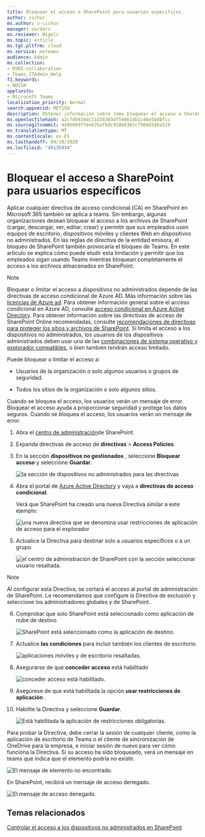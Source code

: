 ```yaml
---
title: Bloquear el acceso a SharePoint para usuarios específicos
author: cichur
ms.author: v-cichur
manager: serdars
ms.reviewer: Nigolc
ms.topic: article
ms.tgt.pltfrm: cloud
ms.service: msteams
audience: Admin
ms.collection:
- M365-collaboration
- Teams_ITAdmin_Help
f1.keywords:
- NOCSH
appliesto:
- Microsoft Teams
localization_priority: Normal
search.appverid: MET150
description: Obtener información sobre cómo bloquear el acceso a SharePoint para usuarios específicos
ms.openlocfilehash: a2cfdb938dc11d38303df59061db1c46e5b08fcc
ms.sourcegitcommit: 448606977ee67befbdc91060363cf90dd346a528
ms.translationtype: MT
ms.contentlocale: es-ES
ms.lasthandoff: 09/19/2020
ms.locfileid: "48135934"
---
```

# <a name="block-access-to-sharepoint-for-specific-users"></a>Bloquear el acceso a SharePoint para usuarios específicos

Aplicar cualquier directiva de acceso condicional (CA) en SharePoint en Microsoft 365 también se aplica a teams. Sin embargo, algunas organizaciones desean bloquear el acceso a los archivos de SharePoint (cargar, descargar, ver, editar, crear) y permitir que sus empleados usen equipos de escritorio, dispositivos móviles y clientes Web en dispositivos no administrados. En las reglas de directiva de la entidad emisora, el bloqueo de SharePoint también provocaría el bloqueo de Teams. En este artículo se explica cómo puede eludir esta limitación y permitir que los empleados sigan usando Teams mientras bloquean completamente el acceso a los archivos almacenados en SharePoint.

> [!Note]
> Bloquear o limitar el acceso a dispositivos no administrados depende de las directivas de acceso condicional de Azure AD. Más información sobre las [licencias de Azure ad](https://azure.microsoft.com/pricing/details/active-directory/). Para obtener información general sobre el acceso condicional en Azure AD, consulte [acceso condicional en Azure Active Directory](https://docs.microsoft.com/azure/active-directory/conditional-access/overview). Para obtener información sobre las directivas de acceso de SharePoint Online recomendadas, consulte [recomendaciones de directivas para proteger los sitios y archivos de SharePoint](https://docs.microsoft.com/microsoft-365/enterprise/sharepoint-file-access-policies). Si limita el acceso a los dispositivos no administrados, los usuarios de los dispositivos administrados deben usar una de las [combinaciones de sistema operativo y explorador compatibles](https://docs.microsoft.com/azure/active-directory/conditional-access/technical-reference#client-apps-condition), o bien también tendrán acceso limitado.

Puede bloquear o limitar el acceso a:

- Usuarios de la organización o solo algunos usuarios o grupos de seguridad.

- Todos los sitios de la organización o solo algunos sitios.

Cuando se bloquea el acceso, los usuarios verán un mensaje de error. Bloquear el acceso ayuda a proporcionar seguridad y protege los datos seguros. Cuando se bloquea el acceso, los usuarios verán un mensaje de error.

1. Abra el [centro de administración](https://admin.microsoft.com/sharepoint?page=accessControl&modern=true)de SharePoint.

2. Expanda directivas de acceso de **directivas**  >  **Access Policies**.

3. En la sección **dispositivos no gestionados** , seleccione **Bloquear acceso** y seleccione **Guardar**.

   ![la sección de dispositivos no administrados para las directivas](media/no-sharepoint-access1.png)

4. Abra el portal de [Azure Active Directory](https://portal.azure.com/#blade/Microsoft_AAD_IAM/ConditionalAccessBlade/Policies) y vaya a **directivas de acceso condicional**.

    Verá que SharePoint ha creado una nueva Directiva similar a este ejemplo:

    ![una nueva directiva que se denomina usar restricciones de aplicación de acceso para el explorador](media/no-sharepoint-access2.png)

5. Actualice la Directiva para destinar solo a usuarios específicos o a un grupo.

    ![el centro de administración de SharePoint con la sección seleccionar usuario resaltada.](media/no-sharepoint-access2b.png)

  > [!Note]
> Al configurar esta Directiva, se cortará el acceso al portal de administración de SharePoint. Le recomendamos que configure la Directiva de exclusión y seleccione los administradores globales y de SharePoint.

6. Comprobar que solo SharePoint está seleccionado como aplicación de nube de destino

    ![SharePoint está seleccionado como la aplicación de destino.](media/no-sharepoint-access3.png)

7. Actualice **las condiciones** para incluir también los clientes de escritorio.

    ![aplicaciones móviles y de escritorio resaltadas.](media/no-sharepoint-access4.png)

8. Asegurarse de que **conceder acceso** está habilitado

    ![conceder acceso está habilitado.](media/no-sharepoint-access5.png)

9. Asegúrese de que está habilitada la opción **usar restricciones de aplicación** .

10. Habilite la Directiva y seleccione **Guardar**.

    ![Está habilitada la aplicación de restricciones obligatorias.](media/no-sharepoint-access6.png)

Para probar la Directiva, debe cerrar la sesión de cualquier cliente, como la aplicación de escritorio de Teams o el cliente de sincronización de OneDrive para la empresa, e iniciar sesión de nuevo para ver cómo funciona la Directiva. Si su acceso ha sido bloqueado, verá un mensaje en teams que indica que el elemento podría no existir.

 ![El mensaje de elemento no encontrado.](media/access-denied-sharepoint.png)

En SharePoint, recibirá un mensaje de acceso denegado.

![El mensaje de acceso denegado.](media/blocked-access-warning.png)

## <a name="related-topics"></a>Temas relacionados

[Controlar el acceso a los dispositivos no administrados en SharePoint](https://docs.microsoft.com/sharepoint/control-access-from-unmanaged-devices)

